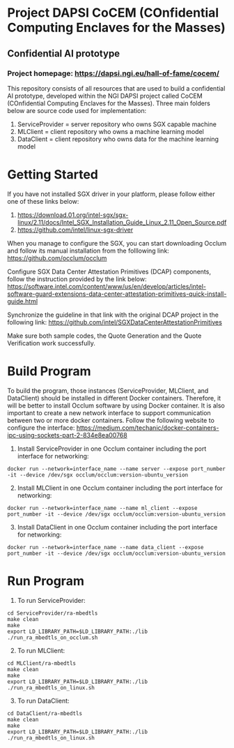 # Project DAPSI CoCEM (COnfidential Computing Enclaves for the Masses)
## Confidential AI prototype
### Project homepage: https://dapsi.ngi.eu/hall-of-fame/cocem/


This repository consists of all resources that are used to build a confidential AI prototype, developed within the NGI DAPSI project called CoCEM (COnfidential Computing Enclaves for the Masses). Three main folders below are source code used for implementation:
1. ServiceProvider = server repository who owns SGX capable machine
2. MLClient = client repository who owns a machine learning model
3. DataClient = client repository who owns data for the machine learning model

# Getting Started

If you have not installed SGX driver in your platform, please follow either one of these links below:
1. https://download.01.org/intel-sgx/sgx-linux/2.11/docs/Intel_SGX_Installation_Guide_Linux_2.11_Open_Source.pdf
2. https://github.com/intel/linux-sgx-driver

When you manage to configure the SGX, you can start downloading Occlum and follow its manual installation from the folllowing link:
https://github.com/occlum/occlum

Configure SGX Data Center Attestation Primitives (DCAP) components, follow the instruction provided by the link below:
https://software.intel.com/content/www/us/en/develop/articles/intel-software-guard-extensions-data-center-attestation-primitives-quick-install-guide.html

Synchronize the guideline in that link with the original DCAP project in the following link:
https://github.com/intel/SGXDataCenterAttestationPrimitives

Make sure both sample codes, the Quote Generation and the Quote Verification work successfully. 

# Build Program

To build the program, those instances (ServiceProvider, MLClient, and DataClient) should be installed in different Docker containers. Therefore, it will be better to install Occlum software by using Docker container. It is also important to create a new network interface to support communication between two or more docker containers. Follow the following website to configure the interface:
https://medium.com/techanic/docker-containers-ipc-using-sockets-part-2-834e8ea00768

1. Install ServiceProvider in one Occlum container including the port interface for networking:
```
docker run --network=interface_name --name server --expose port_number -it --device /dev/sgx occlum/occlum:version-ubuntu_version
```
2. Install MLClient in one Occlum container including the port interface for networking:
```
docker run --network=interface_name --name ml_client --expose port_number -it --device /dev/sgx occlum/occlum:version-ubuntu_version
```
3. Install DataClient in one Occlum container including the port interface for networking:
```
docker run --network=interface_name --name data_client --expose port_number -it --device /dev/sgx occlum/occlum:version-ubuntu_version
```

# Run Program
1. To run ServiceProvider:
```
cd ServiceProvider/ra-mbedtls
make clean
make
export LD_LIBRARY_PATH=$LD_LIBRARY_PATH:./lib
./run_ra_mbedtls_on_occlum.sh
```

2. To run MLClient:
```
cd MLClient/ra-mbedtls
make clean
make
export LD_LIBRARY_PATH=$LD_LIBRARY_PATH:./lib
./run_ra_mbedtls_on_linux.sh
```

3. To run DataClient:
```
cd DataClient/ra-mbedtls
make clean
make
export LD_LIBRARY_PATH=$LD_LIBRARY_PATH:./lib
./run_ra_mbedtls_on_linux.sh
```




